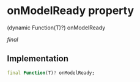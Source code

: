 


# onModelReady property







(dynamic Function(T)?) onModelReady
  
_<span class="feature">final</span>_






## Implementation

```dart
final Function(T)? onModelReady;
```







